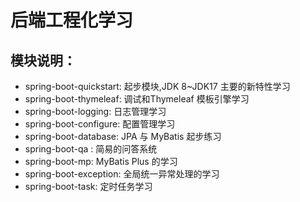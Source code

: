# 后端工程化学习
## 模块说明： 
- spring-boot-quickstart: 起步模块,JDK 8~JDK17 主要的新特性学习
- spring-boot-thymeleaf: 调试和Thymeleaf 模板引擎学习
- spring-boot-logging: 日志管理学习
- spring-boot-configure: 配置管理学习
- spring-boot-database: JPA 与 MyBatis 起步练习
- spring-boot-qa : 简易的问答系统
- spring-boot-mp: MyBatis Plus 的学习
- spring-boot-exception: 全局统一异常处理的学习
- spring-boot-task: 定时任务学习